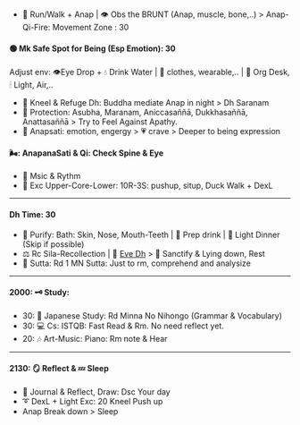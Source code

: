 - 🚶 Run/Walk + Anap | 👁️ Obs the BRUNT (Anap, muscle, bone,..) > Anap-Qi-Fire: Movement Zone : 30
#### 🟢 Mk Safe Spot for Being (Esp Emotion): 30
Adjust env: 👁️Eye Drop + 💧 Drink Water | 👅 clothes, wearable,.. | 🏡 Org Desk, 🕯 Light, Air,.. 
- 🙏 Kneel & Refuge Dh: Buddha mediate Anap in night > Dh Saranam
- 🧿 Protection: Asubha, Maranam, Aniccasaññā, Dukkhasaññā, Anattasaññā > Try to Feel Against Apathy.
- 🔅 Anapsati: emotion, engergy > 💗 crave > Deeper to being expression
#### 🌬: AnapanaSati & Qi: Check Spine & Eye
- 🎵 Msic & Rythm
- 💪 Exc Upper-Core-Lower: 10R-3S: pushup, situp, Duck Walk + DexL
---
#### Dh Time: 30
- 🚿 Purify: Bath: Skin, Nose, Mouth-Teeth | 🍷 Prep drink | 🍲 Light Dinner (Skip if possible)
- ⚖️ Rc Sila-Recollection  | 🎼 [Eve Dh](https://www.dhammatalks.org/audio/evening/) > 🌿 Sanctify & Lying down, Rest 
- 📖 Sutta: Rd 1 MN Sutta: Just to rm, comprehend and analysize 
---
#### 2000: 🗝️ Study:
- 30: 🎐 Japanese Study: Rd Minna No Nihongo (Grammar & Vocabulary)
- 30: 💻 Cs: ISTQB: Fast Read & Rm. No need reflect yet.
- 20: 🎶 Art-Music: Piano: Rm note & Hear
---
#### 2130: 🪞 Reflect & 💤 Sleep
- 📓 Journal & Reflect, Draw: Dsc Your day
- ➰ DexL + Light Exc: 20 Kneel Push up
- Anap Break down > Sleep



